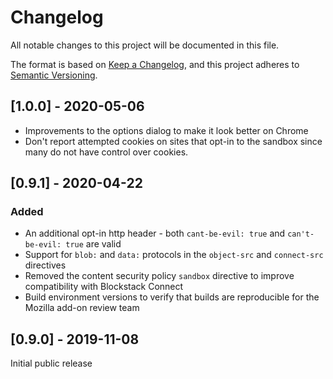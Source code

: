 # Changelog
All notable changes to this project will be documented in this file.

The format is based on [Keep a Changelog](https://keepachangelog.com/en/1.0.0/),
and this project adheres to [Semantic Versioning](https://semver.org/spec/v2.0.0.html).

## [1.0.0] - 2020-05-06
 - Improvements to the options dialog to make it look better on Chrome
 - Don't report attempted cookies on sites that opt-in to the sandbox since many do not have control over cookies. 

## [0.9.1] - 2020-04-22

### Added
 - An additional opt-in http header - both `cant-be-evil: true` and `can't-be-evil: true` are valid
 - Support for `blob:` and `data:` protocols in the `object-src` and `connect-src` directives
 - Removed the content security policy `sandbox` directive to improve compatibility with Blockstack Connect
 - Build environment versions to verify that builds are reproducible for the Mozilla add-on review team

## [0.9.0] - 2019-11-08

Initial public release
